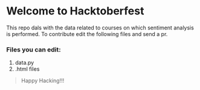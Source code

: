 # Welcome to Hacktoberfest
This repo dals with the data related to courses on which sentiment analysis is performed.
To contribute edit the following files and send a pr.


### Files you can edit:
1. data.py
2. .html files

> Happy Hacking!!!
